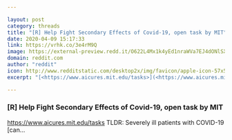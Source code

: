 ```yaml
---

layout: post
category: threads
title: "[R] Help Fight Secondary Effects of Covid-19, open task by MIT"
date: 2020-04-09 15:17:33
link: https://vrhk.co/3e4rM9Q
image: https://external-preview.redd.it/O622L4Mx1k4yEd1nraWVa7EJ4dONlSXU9Td2QwdAbEs.jpg?width=1200&height=628.272251309&auto=webp&crop=1200:628.272251309,smart&s=b323b6c9a0a87eae5f0845ac253b3404bd14e490
domain: reddit.com
author: "reddit"
icon: http://www.redditstatic.com/desktop2x/img/favicon/apple-icon-57x57.png
excerpt: "[<https://www.aicures.mit.edu/tasks>](<https://www.aicures.mit.edu/tasks>) TLDR: Severely ill patients with COVID-19 [can..."

---
```


### [R] Help Fight Secondary Effects of Covid-19, open task by MIT

[<https://www.aicures.mit.edu/tasks>](<https://www.aicures.mit.edu/tasks>) TLDR: Severely ill patients with COVID-19 [can...